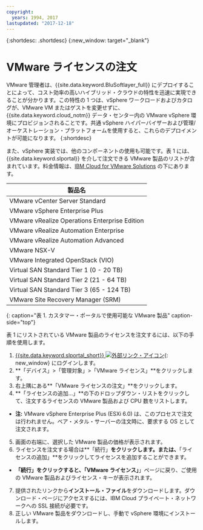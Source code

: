 ```yaml
---
copyright:
  years: 1994, 2017
lastupdated: "2017-12-18"
---
```


{:shortdesc: .shortdesc}
{:new_window: target="_blank"}

# VMware ライセンスの注文

VMware 管理者は、{{site.data.keyword.BluSoftlayer_full}} にデプロイすることによって、コスト効率の高いハイブリッド・クラウドの特性を迅速に実現できることが分かります。この特性の 1 つは、vSphere ワークロードおよびカタログが、VMware VM またはゲストを変更せずに、{{site.data.keyword.cloud_notm}} データ・センター内の VMware vSphere 環境にプロビジョンされることです。共通 vSphere ハイパーバイザーおよび管理/オーケストレーション・プラットフォームを使用すると、これらのデプロイメントが可能になります。
{:shortdesc}

また、vSphere 実装では、他のコンポーネントの使用も可能です。表 1 には、{{site.data.keyword.slportal}} を介して注文できる VMware 製品のリストが含まれています。料金情報は、[IBM Cloud for VMware Solutions](http://www.softlayer.com/vmware-solutions) の下にあります。

|製品名|
|---|
|VMware vCenter Server Standard|
|VMware vSphere Enterprise Plus|
|VMware vRealize Operations Enterprise Edition|
|VMware vRealize Automation Enterprise|
|VMware vRealize Automation Advanced|
|VMware NSX-V|
|VMware Integrated OpenStack (VIO)|
|Virtual SAN Standard Tier 1 (0 - 20 TB)|
|Virtual SAN Standard Tier 2 (21 - 64 TB)|
|Virtual SAN Standard Tier 3 (65 - 124 TB)|
|VMware Site Recovery Manager (SRM)|
{: caption="表 1. カスタマー・ポータルで使用可能な VMware 製品" caption-side="top"}

表 1 にリストされている VMware 製品のライセンスを注文するには、以下の手順を使用します。
1. [{{site.data.keyword.slportal_short}} ![外部リンク・アイコン](../../icons/launch-glyph.svg "外部リンク・アイコン")](https://control.softlayer.com/){: new_window} にログインします。
2. **「デバイス」>「管理対象」>「VMware ライセンス」**をクリックします。
3. 右上隅にある**「VMware ライセンスの注文」**をクリックします。
4. **「ライセンスの追加...」**の下のドロップダウン・リストをクリックして、注文するライセンスの VMware 製品および CPU 数をリストします。
  * **注:** VMware vSphere Enterprise Plus (ESXi 6.0) は、このプロセスで注文は行われません。ベア・メタル・サーバーの注文時に、要求する OS として注文されます。
5. 画面の右端に、選択した VMware 製品の価格が表示されます。
6. ライセンスを注文する場合は**「続行」**をクリックします。または、**「ライセンスの追加」**をクリックしてライセンスを追加することができます。
  * **「続行」**をクリックすると、**「VMware ライセンス」**」ページに戻り、ご使用の VMware 製品およびライセンス・キーが表示されます。
7. 提供されたリンクから**インストール・ファイル**をダウンロードします。ダウンロード・ページにアクセスするには、IBM Cloud プライベート・ネットワークへの SSL 接続が必要です。
8. 正しい VMware 製品をダウンロードし、手動で vSphere 環境にインストールします。
